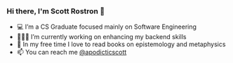 ### Hi there, I'm Scott Rostron 👋

- 💻 I’m a CS Graduate focused mainly on Software Engineering
- 👨🏻‍💻 I’m currently working on enhancing my backend skills
- 📖 In my free time I love to read books on epistemology and metaphysics
- 📫 You can reach me [@apodicticscott](https://twitter.com/ApodicticScott) 
